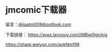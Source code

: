 # jmcomic下载器

留言：dijiaatm009@outlook.com


下载链接：
https://wwz.lanzouy.com/iMBwI0gickjg

https://share.weiyun.com/aokNmf99
